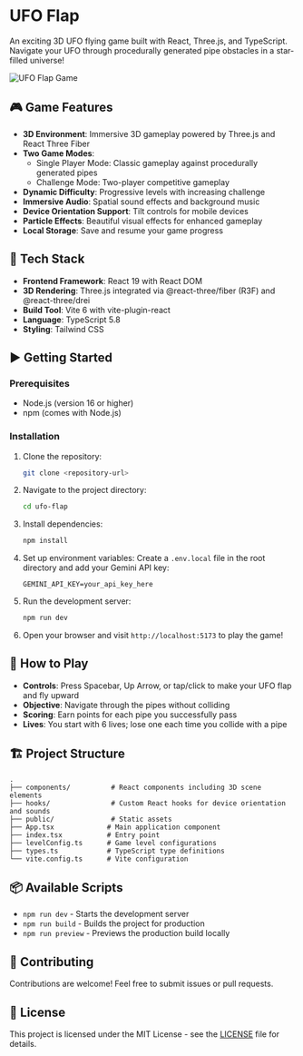 # UFO Flap

An exciting 3D UFO flying game built with React, Three.js, and TypeScript. Navigate your UFO through procedurally generated pipe obstacles in a star-filled universe!

![UFO Flap Game](https://github.com/user-attachments/assets/0aa67016-6eaf-458a-adb2-6e31a0763ed6)

## 🎮 Game Features

- **3D Environment**: Immersive 3D gameplay powered by Three.js and React Three Fiber
- **Two Game Modes**: 
  - Single Player Mode: Classic gameplay against procedurally generated pipes
  - Challenge Mode: Two-player competitive gameplay
- **Dynamic Difficulty**: Progressive levels with increasing challenge
- **Immersive Audio**: Spatial sound effects and background music
- **Device Orientation Support**: Tilt controls for mobile devices
- **Particle Effects**: Beautiful visual effects for enhanced gameplay
- **Local Storage**: Save and resume your game progress

## 🚀 Tech Stack

- **Frontend Framework**: React 19 with React DOM
- **3D Rendering**: Three.js integrated via @react-three/fiber (R3F) and @react-three/drei
- **Build Tool**: Vite 6 with vite-plugin-react
- **Language**: TypeScript 5.8
- **Styling**: Tailwind CSS

## ▶️ Getting Started

### Prerequisites

- Node.js (version 16 or higher)
- npm (comes with Node.js)

### Installation

1. Clone the repository:
   ```bash
   git clone <repository-url>
   ```

2. Navigate to the project directory:
   ```bash
   cd ufo-flap
   ```

3. Install dependencies:
   ```bash
   npm install
   ```

4. Set up environment variables:
   Create a `.env.local` file in the root directory and add your Gemini API key:
   ```
   GEMINI_API_KEY=your_api_key_here
   ```

5. Run the development server:
   ```bash
   npm run dev
   ```

6. Open your browser and visit `http://localhost:5173` to play the game!

## 🎯 How to Play

- **Controls**: Press Spacebar, Up Arrow, or tap/click to make your UFO flap and fly upward
- **Objective**: Navigate through the pipes without colliding
- **Scoring**: Earn points for each pipe you successfully pass
- **Lives**: You start with 6 lives; lose one each time you collide with a pipe

## 🏗️ Project Structure

```
.
├── components/          # React components including 3D scene elements
├── hooks/               # Custom React hooks for device orientation and sounds
├── public/              # Static assets
├── App.tsx             # Main application component
├── index.tsx           # Entry point
├── levelConfig.ts      # Game level configurations
├── types.ts            # TypeScript type definitions
└── vite.config.ts      # Vite configuration
```

## 📦 Available Scripts

- `npm run dev` - Starts the development server
- `npm run build` - Builds the project for production
- `npm run preview` - Previews the production build locally

## 🤝 Contributing

Contributions are welcome! Feel free to submit issues or pull requests.

## 📄 License

This project is licensed under the MIT License - see the [LICENSE](LICENSE) file for details.